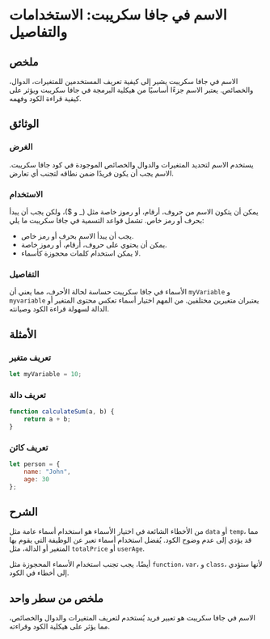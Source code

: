 <!--
Meta Description: # الاسم في جافا سكريبت: الاستخدامات والتفاصيل ## ملخص الاسم في جافا سكريبت يشير إلى كيفية تعريف المستخدمين للمتغيرات، الدوال، والخصائص. يعتبر الاسم جز...
Meta Keywords: الاسم, جافا, سكريبت, الكود, تعريف
-->

# الاسم في جافا سكريبت: الاستخدامات والتفاصيل

## ملخص
الاسم في جافا سكريبت يشير إلى كيفية تعريف المستخدمين للمتغيرات، الدوال، والخصائص. يعتبر الاسم جزءًا أساسيًا من هيكلية البرمجة في جافا سكريبت ويؤثر على كيفية قراءة الكود وفهمه.

## الوثائق
### الغرض
يستخدم الاسم لتحديد المتغيرات والدوال والخصائص الموجودة في كود جافا سكريبت. الاسم يجب أن يكون فريدًا ضمن نطاقه لتجنب أي تعارض.

### الاستخدام
يمكن أن يتكون الاسم من حروف، أرقام، أو رموز خاصة مثل (_ و $)، ولكن يجب أن يبدأ بحرف أو رمز خاص. تشمل قواعد التسمية في جافا سكريبت ما يلي:

- يجب أن يبدأ الاسم بحرف أو رمز خاص.
- يمكن أن يحتوي على حروف، أرقام، أو رموز خاصة.
- لا يمكن استخدام كلمات محجوزة كأسماء.

### التفاصيل
الأسماء في جافا سكريبت حساسة لحالة الأحرف، مما يعني أن `myVariable` و `myvariable` يعتبران متغيرين مختلفين. من المهم اختيار أسماء تعكس محتوى المتغير أو الدالة لسهولة قراءة الكود وصيانته.

## الأمثلة
### تعريف متغير
```javascript
let myVariable = 10;
```

### تعريف دالة
```javascript
function calculateSum(a, b) {
    return a + b;
}
```

### تعريف كائن
```javascript
let person = {
    name: "John",
    age: 30
};
```

## الشرح
من الأخطاء الشائعة في اختيار الأسماء هو استخدام أسماء عامة مثل `data` أو `temp`، مما قد يؤدي إلى عدم وضوح الكود. يُفضل استخدام أسماء تعبر عن الوظيفة التي يقوم بها المتغير أو الدالة، مثل `totalPrice` أو `userAge`. 

أيضًا، يجب تجنب استخدام الأسماء المحجوزة مثل `function`، `var`، و `class`، لأنها ستؤدي إلى أخطاء في الكود. 

## ملخص من سطر واحد
الاسم في جافا سكريبت هو تعبير فريد يُستخدم لتعريف المتغيرات والدوال والخصائص، مما يؤثر على هيكلية الكود وقراءته.
